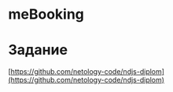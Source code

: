 # meBooking





# Задание
[https://github.com/netology-code/ndjs-diplom](https://github.com/netology-code/ndjs-diplom)